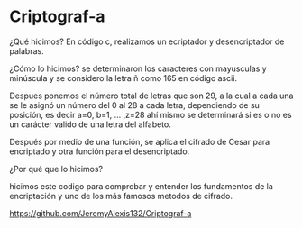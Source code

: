 # Criptograf-a

¿Qué hicimos? 
En código c, realizamos un ecriptador y desencriptador de palabras.

¿Cómo lo hicimos? 
se determinaron los caracteres con mayusculas y minúscula y se considero la letra ñ como 165 en código ascii.

Despues ponemos el número total de letras que son 29, a la cual a cada una se le asignó un número del 0 al 28 a cada letra, dependiendo de su posición, es decir a=0, b=1, ... ,z=28
ahí mismo se determinará si es o no es un carácter valido de una letra del alfabeto.

Después por medio de una función, se aplica el cifrado de Cesar para encriptado y otra función para el desencriptado.

¿Por qué que lo hicimos?

hicimos este codigo para comprobar y entender los fundamentos de la encriptación y uno de los más famosos metodos de cifrado.


https://github.com/JeremyAlexis132/Criptograf-a

